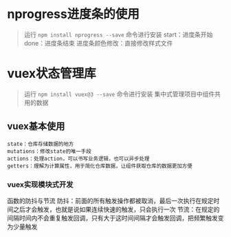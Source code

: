 # nprogress进度条的使用
> 运行 `npm install nprogress --save` 命令进行安装
    start：进度条开始
    done：进度条结束
    进度条颜色修改：直接修改样式文件

# vuex状态管理库
> 运行 `npm install vuex@3 --save` 命令进行安装
    集中式管理项目中组件共用的数据

## vuex基本使用
    state：仓库存储数据的地方
    mutations：修改state的唯一手段
    actions：处理action，可以书写业务逻辑，也可以异步处理
    getters：理解为计算属性，用于简化仓库数据，让组件获取仓库的数据更加方便
### vuex实现模块式开发

函数的防抖与节流
防抖：前面的所有触发操作都被取消，最后一次执行在规定时间之后才会触发，也就是说如果连续快速的触发，只会执行一次
节流：在规定的间隔时间内不会重复触发回调，只有大于这时间间隔才会触发回调，把频繁触发变为少量触发